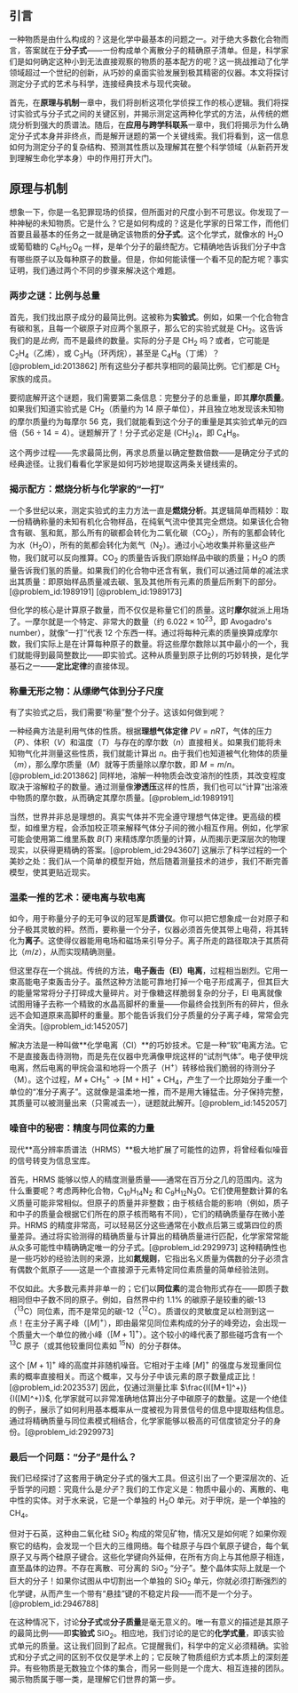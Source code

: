 ## 引言
一种物质是由什么构成的？这是化学中最基本的问题之一。对于绝大多数化合物而言，答案就在于**分子式**——一份构成单个离散分子的精确原子清单。但是，科学家们是如何确定这种小到无法直接观察的物质的基本配方的呢？这一挑战推动了化学领域超过一个世纪的创新，从巧妙的桌面实验发展到极其精密的仪器。本文将探讨测定分子式的艺术与科学，连接经典技术与现代突破。

首先，在**原理与机制**一章中，我们将剖析这项化学侦探工作的核心逻辑。我们将探讨实验式与分子式之间的关键区别，并揭示测定这两种化学式的方法，从传统的燃烧分析到强大的质谱法。随后，在**应用与跨学科联系**一章中，我们将揭示为什么确定分子式本身并非终点，而是解开谜题的第一个关键线索。我们将看到，这一信息如何为测定分子的复杂结构、预测其性质以及理解其在整个科学领域（从新药开发到理解生命化学本身）中的作用打开大门。

## 原理与机制

想象一下，你是一名犯罪现场的侦探，但所面对的尺度小到不可思议。你发现了一种神秘的未知物质。它是什么？它是如何构成的？这是化学家的日常工作，而他们首要且最基本的任务之一就是确定该物质的**分子式**。这个化学式，就像水的 $\mathrm{H_2O}$ 或葡萄糖的 $\mathrm{C_6H_{12}O_6}$ 一样，是单个分子的最终配方。它精确地告诉我们分子中含有哪些原子以及每种原子的数量。但是，你如何能读懂一个看不见的配方呢？事实证明，我们通过两个不同的步骤来解决这个难题。

### 两步之谜：比例与总量

首先，我们找出原子成分的最简比例。这被称为**实验式**。例如，如果一个化合物含有碳和氢，且每一个碳原子对应两个氢原子，那么它的实验式就是 $\mathrm{CH_2}$。这告诉我们的是*比例*，而不是最终的数量。实际的分子是 $\mathrm{CH_2}$ 吗？或者，它可能是 $\mathrm{C_2H_4}$（乙烯），或 $\mathrm{C_3H_6}$（环丙烷），甚至是 $\mathrm{C_4H_8}$（丁烯）？ [@problem_id:2013862] 所有这些分子都共享相同的最简比例。它们都是 $\mathrm{CH_2}$ 家族的成员。

要彻底解开这个谜题，我们需要第二条信息：完整分子的总重量，即其**摩尔质量**。如果我们知道实验式是 $\mathrm{CH_2}$（质量约为 $14$ 原子单位），并且独立地发现该未知物的摩尔质量约为每摩尔 $56$ 克，我们就能看到这个分子的重量是其实验式单元的四倍（$56 \div 14 = 4$）。谜题解开了！分子式必定是 $(\mathrm{CH_2})_4$，即 $\mathrm{C_4H_8}$。

这个两步过程——先求最简比例，再求总质量以确定整数倍数——是确定分子式的经典途径。让我们看看化学家是如何巧妙地提取这两条关键线索的。

### 揭示配方：燃烧分析与化学家的“一打”

一个多世纪以来，测定实验式的主力方法一直是**燃烧分析**。其逻辑简单而精妙：取一份精确称量的未知有机化合物样品，在纯氧气流中使其完全燃烧。如果该化合物含有碳、氢和氮，那么所有的碳都会转化为二氧化碳（$\mathrm{CO_2}$），所有的氢都会转化为水（$\mathrm{H_2O}$），所有的氮都会转化为氮气（$\mathrm{N_2}$）。通过小心地收集并称量这些产物，我们就可以反向推算。$\mathrm{CO_2}$ 的质量告诉我们原始样品中碳的质量；$\mathrm{H_2O}$ 的质量告诉我们氢的质量。如果我们的化合物中还含有氧，我们可以通过简单的减法求出其质量：即原始样品质量减去碳、氢及其他所有元素的质量后所剩下的部分。[@problem_id:1989191] [@problem_id:1989173]

但化学的核心是计算原子数量，而不仅仅是称量它们的质量。这时**摩尔**就派上用场了。一摩尔就是一个特定、非常大的数量（约 $6.022 \times 10^{23}$，即 Avogadro's number），就像“一打”代表 12 个东西一样。通过将每种元素的质量换算成摩尔数，我们实际上是在计算每种原子的数量。将这些摩尔数除以其中最小的一个，我们就能得到最简整数比——即实验式。这种从质量到原子比例的巧妙转换，是化学基石之一——**定比定律**的直接体现。

### 称量无形之物：从缥缈气体到分子尺度

有了实验式之后，我们需要“称量”整个分子。这该如何做到呢？

一种经典方法是利用气体的性质。根据**理想气体定律** $PV = nRT$，气体的压力（$P$）、体积（$V$）和温度（$T$）与存在的摩尔数（$n$）直接相关。如果我们能将未知物气化并测量这些性质，我们就能计算出 $n$。由于我们也知道被气化物体的质量（$m$），那么摩尔质量（$M$）就等于质量除以摩尔数，即 $M = m/n$。[@problem_id:2013862] 同样地，溶解一种物质会改变溶剂的性质，其改变程度取决于溶解粒子的数量。通过测量像**渗透压**这样的性质，我们也可以“计算”出溶液中物质的摩尔数，从而确定其摩尔质量。[@problem_id:1989191]

当然，世界并非总是理想的。真实气体并不完全遵守理想气体定律。更高级的模型，如维里方程，会添加校正项来解释气体分子间的微小相互作用。例如，化学家可能会使用第二维里系数 $B(T)$ 来精炼摩尔质量的计算，从而揭示更深层次的物理现实，以获得更精确的答案。[@problem_id:2943607] 这展示了科学过程的一个美妙之处：我们从一个简单的模型开始，然后随着测量技术的进步，我们不断完善模型，使其更贴近现实。

### 温柔一推的艺术：硬电离与软电离

如今，用于称量分子的无可争议的冠军是**质谱仪**。你可以把它想象成一台对原子和分子极其灵敏的秤。然而，要称量一个分子，仪器必须首先使其带上电荷，将其转化为**离子**。这使得仪器能用电场和磁场来引导分子。离子所走的路径取决于其质荷比（$m/z$），从而实现精确测量。

但这里存在一个挑战。传统的方法，**电子轰击（EI）电离**，过程相当剧烈。它用一束高能电子束轰击分子。虽然这种方法能可靠地打掉一个电子形成离子，但其巨大的能量常常将分子打碎成大量碎片。对于像糖这样脆弱复杂的分子，EI 电离就像试图用锤子去称一个精致的水晶高脚杯的重量——你最终会找到所有的碎片，但永远不会知道原来高脚杯的重量。那个能告诉我们分子质量的分子离子峰，常常会完全消失。[@problem_id:1452057]

解决方法是一种叫做**化学电离（CI）**的巧妙技术。它是一种“软”电离方法。它不是直接轰击待测物，而是先在仪器中充满像甲烷这样的“试剂气体”。电子使甲烷电离，然后电离的甲烷会温和地将一个质子（$\mathrm{H}^+$）转移给我们脆弱的待测分子（M）。这个过程，$M + \mathrm{CH}_5^+ \rightarrow [\mathrm{M}+\mathrm{H}]^+ + \mathrm{CH_4}$，产生了一个比原始分子重一个单位的“准分子离子”。这就像是温柔地一推，而不是用大锤猛击。分子保持完整，其质量可以被测量出来（只需减去一），谜题就此解开。[@problem_id:1452057]

### 噪音中的秘密：精度与同位素的力量

现代**高分辨率质谱法（HRMS）**极大地扩展了可能性的边界，将曾经看似噪音的信号转变为信息宝库。

首先，HRMS 能够以惊人的精度测量质量——通常在百万分之几的范围内。这为什么重要呢？考虑两种化合物，$\mathrm{C_{10}H_{14}N_2}$ 和 $\mathrm{C_9H_{12}N_3O}$。它们使用整数计算的名义质量可能非常相似。但原子的质量并非整数；由于核结合能的影响（例如，质子和中子的质量会根据它们所在的原子核而略有不同），它们的精确质量存在微小差异。HRMS 的精度非常高，可以轻易区分这些通常在小数点后第三或第四位的质量差异。通过将实验测得的精确质量与计算出的精确质量进行匹配，化学家常常能从众多可能性中精确确定唯一的分子式。[@problem_id:2929973] 这种精确性也是一些巧妙的经验法则的来源，比如**氮规则**，它指出名义质量为偶数的分子必须含有偶数个氮原子——这是一个直接源于元素特定同位素质量的简单经验法则。

不仅如此。大多数元素并非单一的；它们以**同位素**的混合物形式存在——即质子数相同但中子数不同的原子。例如，自然界中约 $1.1\%$ 的碳原子是较重的碳-13（$^{13}\mathrm{C}$）同位素，而不是常见的碳-12（$^{12}\mathrm{C}$）。质谱仪的灵敏度足以检测到这一点！在主分子离子峰（$[M]^+$），即由最常见同位素构成的分子的峰旁边，会出现一个质量大一个单位的微小峰（$[M+1]^+$）。这个较小的峰代表了那些碰巧含有一个 $^{13}\mathrm{C}$ 原子（或其他较重同位素如 $^{15}\mathrm{N}$）的分子群体。

这个 $[M+1]^+$ 峰的高度并非随机噪音。它相对于主峰 $[M]^+$ 的强度与发现重同位素的概率直接相关。而这个概率，又与分子中该元素的原子数量成正比！[@problem_id:2023537] 因此，仅通过测量比率 $\frac{I([M+1]^+)}{I([M]^+)}$, 化学家就可以非常准确地估算出分子中碳原子的数量。这是一个绝佳的例子，展示了如何利用基本概率从一度被视为背景信号的信息中提取结构信息。通过将精确质量与同位素模式相结合，化学家能够以极高的可信度锁定分子的身份。[@problem_id:2929973]

### 最后一个问题：“分子”是什么？

我们已经探讨了这套用于确定分子式的强大工具。但这引出了一个更深层次的、近乎哲学的问题：究竟什么是*分子*？我们的工作定义是：物质中最小的、离散的、电中性的实体。对于水来说，它是一个单独的 $\mathrm{H_2O}$ 单元。对于甲烷，是一个单独的 $\mathrm{CH_4}$。

但对于石英，这种由二氧化硅 $\mathrm{SiO_2}$ 构成的常见矿物，情况又是如何呢？如果你观察它的结构，会发现一个巨大的三维网络。每个硅原子与四个氧原子键合，每个氧原子又与两个硅原子键合。这些化学键向外延伸，在所有方向上与其他原子相连，直至晶体的边界。不存在离散、可分离的 $\mathrm{SiO_2}$ “分子”。整个晶体实际上就是一个巨大的分子！如果你试图从中切割出一个单独的 $\mathrm{SiO_2}$ 单元，你就必须打断强烈的化学键，从而产生一个带有“悬挂”键的不稳定片段——而不是一个分子。[@problem_id:2946788]

在这种情况下，讨论**分子式**或**分子质量**是毫无意义的。唯一有意义的描述是其原子的最简比例——即**实验式** $\mathrm{SiO_2}$。相应地，我们讨论的是它的**化学式量**，即该实验式单元的质量。这让我们回到了起点。它提醒我们，科学中的定义必须精确。实验式和分子式之间的区别不仅仅是学术上的；它反映了物质组织方式本质上的深刻差异。有些物质是无数独立个体的集合，而另一些则是一个庞大、相互连接的团队。揭示物质属于哪一类，是理解它们世界的第一步。

